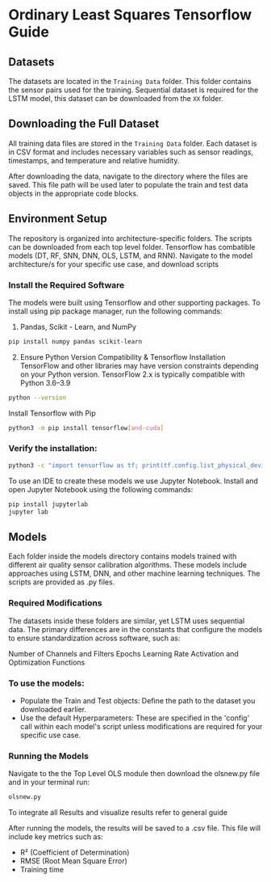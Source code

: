 # Ordinary Least Squares Tensorflow Guide

## Datasets

The datasets are located in the `Training Data` folder. This folder contains the sensor pairs used for the training.
Sequential dataset is required for the LSTM model, this dataset can be downloaded from the `XX` folder.

## Downloading the Full Dataset

All training data files are stored in the `Training Data` folder. Each dataset is in CSV format and includes necessary variables such as sensor readings, timestamps, and temperature and relative humidity.

After downloading the data, navigate to the directory where the files are saved. This file path will be used later to populate the train and test data objects in the appropriate code blocks.

## Environment Setup

The repository is organized into architecture-specific folders. The scripts can be downloaded from each top level folder. Tensorflow has combatible models (DT, RF, SNN, DNN, OLS, LSTM, and RNN). Navigate to the model architecture/s for your specific use case, and download scripts

### Install the Required Software

The models were built using Tensorflow and other supporting packages. To install using pip package manager, run the following commands:

1. Pandas, Scikit - Learn, and NumPy 
```bash
pip install numpy pandas scikit-learn
```

2. Ensure Python Version Compatibility & Tensorflow Installation 
TensorFlow and other libraries may have version constraints depending on your Python version. TensorFlow 2.x is typically compatible with Python 3.6–3.9

```bash
python --version
```

Install Tensorflow with Pip
```bash
python3 -m pip install tensorflow[and-cuda]
```
### Verify the installation:

```bash
python3 -c "import tensorflow as tf; print(tf.config.list_physical_devices('GPU'))"
```

To use an IDE to create these models we use Jupyter Notebook. Install and open Jupyter Notebook using the following commands:

```bash
pip install jupyterlab
jupyter lab
```

## Models

Each folder inside the models directory contains models trained with different air quality sensor calibration algorithms. These models include approaches using LSTM, DNN, and other machine learning techniques. The scripts are provided as .py files. 

### Required Modifications
The datasets inside these folders are similar, yet LSTM uses sequential data. The primary differences are in the constants that configure the models to ensure standardization across software, such as:

Number of Channels and Filters
Epochs
Learning Rate 
Activation and Optimization Functions 

### To use the models:
- Populate the Train and Test objects: Define the path to the dataset you downloaded earlier.
- Use the default Hyperparameters: These are specified in the 'config' call within each model's script unless modifications are required for your specific use case.

### Running the Models

Navigate to the the Top Level OLS module then download the olsnew.py file and in your terminal run:

```bash
olsnew.py
```

To integrate all Results and visualize results refer to general guide 

After running the models, the results will be saved to a <specified file name>.csv file. This file will include key metrics such as:

- R² (Coefficient of Determination)
- RMSE (Root Mean Square Error)
- Training time